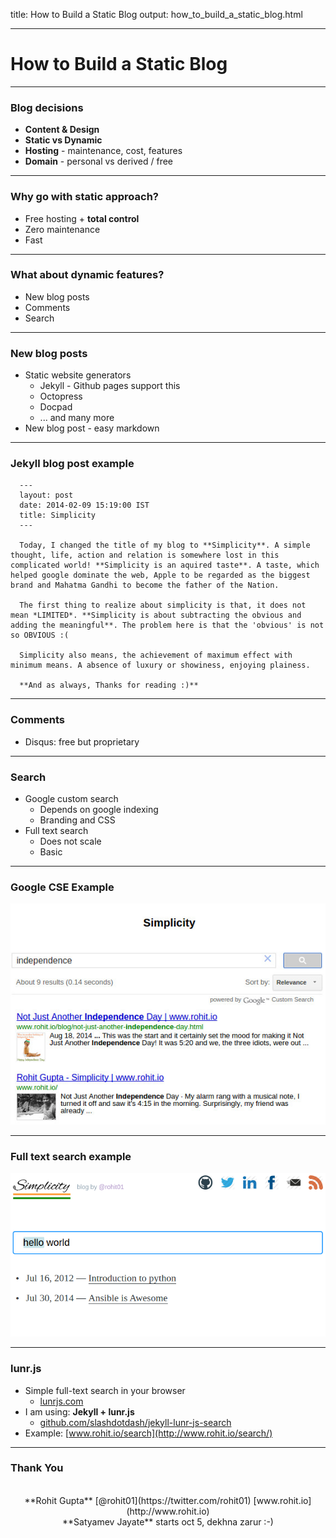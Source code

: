 title: How to Build a Static Blog
output: how_to_build_a_static_blog.html

---
# How to Build a Static Blog

---
### Blog decisions

* **Content & Design**
* **Static vs Dynamic**
* **Hosting** - maintenance, cost, features
* **Domain** - personal vs derived / free

---
### Why go with static approach?

* Free hosting + **total control**
* Zero maintenance
* Fast

---
### What about dynamic features?

* New blog posts
* Comments
* Search

---
### New blog posts

* Static website generators
    * Jekyll - Github pages support this
    * Octopress
    * Docpad
    * ... and many more
* New blog post - easy markdown

---
### Jekyll blog post example

```
  ---
  layout: post
  date: 2014-02-09 15:19:00 IST
  title: Simplicity
  ---

  Today, I changed the title of my blog to **Simplicity**. A simple thought, life, action and relation is somewhere lost in this complicated world! **Simplicity is an aquired taste**. A taste, which helped google dominate the web, Apple to be regarded as the biggest brand and Mahatma Gandhi to become the father of the Nation.

  The first thing to realize about simplicity is that, it does not mean *LIMITED*. **Simplicity is about subtracting the obvious and adding the meaningful**. The problem here is that the 'obvious' is not so OBVIOUS :(

  Simplicity also means, the achievement of maximum effect with minimum means. A absence of luxury or showiness, enjoying plainess.

  **And as always, Thanks for reading :)**

```

---
### Comments

* Disqus: free but proprietary

---
### Search

* Google custom search
    * Depends on google indexing
    * Branding and CSS
* Full text search
    * Does not scale
    * Basic

---
### Google CSE Example

![Simplicity - google CSE](/res/posts/jsfoo/google-cse.jpg)

---
### Full text search example

![Simplicity - Full text search](/res/posts/jsfoo/full_text_search.png)

---
### lunr.js

* Simple full-text search in your browser
    * [lunrjs.com](http://lunrjs.com)
* I am using: **Jekyll + lunr.js**
    * [github.com/slashdotdash/jekyll-lunr-js-search](https://github.com/slashdotdash/jekyll-lunr-js-search)
* Example: [www.rohit.io/search](http://www.rohit.io/search/)

---
### Thank You
<br />
<center>
**Rohit Gupta**  
[@rohit01](https://twitter.com/rohit01)  
[www.rohit.io](http://www.rohit.io)  
<br />
**Satyamev Jayate**  
starts oct 5, dekhna zarur :-)
</center>
